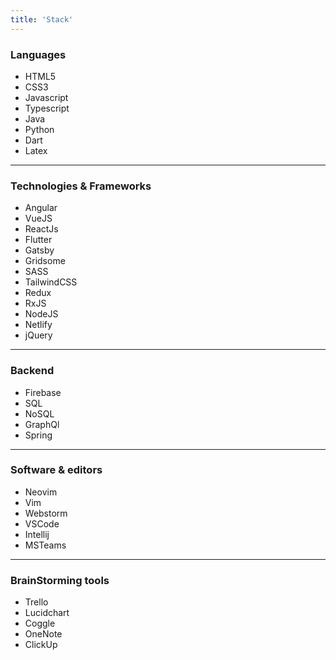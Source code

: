 ```yaml
---
title: 'Stack'
---
```


<!-- This is the list of **stack** and **technologies** that I've been exploring and working lately and that I feel more comfortable with: -->

<!-- **Languages and frameworks** -->

### Languages

- HTML5
- CSS3
- Javascript
- Typescript
- Java
- Python
- Dart
- Latex

---

<!-- **Technologies** -->

### Technologies & Frameworks

- Angular
- VueJS
- ReactJs
- Flutter
- Gatsby
- Gridsome
- SASS
- TailwindCSS
- Redux
- RxJS
- NodeJS
- Netlify
- jQuery

---

<!-- **Backend** -->

### Backend

- Firebase
- SQL
- NoSQL
- GraphQl
- Spring

---

<!-- **Software & editors** -->

### Software & editors

- Neovim
- Vim
- Webstorm
- VSCode
- Intellij
- MSTeams

---

<!-- **BrainStorming tools:** -->

### BrainStorming tools

- Trello
- Lucidchart
- Coggle
- OneNote
- ClickUp

<!-- To check ll of my work and projects you can visit both of my github accounts. I made 2 accounts just to divide what is school projects and what is self-taught projects. -->
<!-- [WebDev account](https://github.com/BitInByte), -->
<!-- [Old account with some school and unfinished projects](https://github.com/JayFoxFoxy) -->
<!-- a -->
